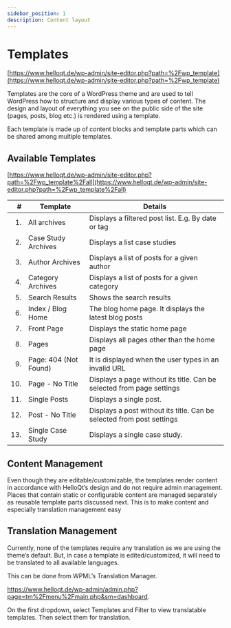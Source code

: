 ```yaml
---
sidebar_position: 1
description: Content layout
---
```


# Templates

[https://www.helloqt.de/wp-admin/site-editor.php?path=%2Fwp_template](https://www.helloqt.de/wp-admin/site-editor.php?path=%2Fwp_template)

Templates are the core of a WordPress theme and are used to tell WordPress how to structure and display various types of content. The design and layout of everything you see on the public side of the site (pages, posts, blog etc.) is rendered using a template.

Each template is made up of content blocks and template parts which can be shared among multiple templates.

## Available Templates

[https://www.helloqt.de/wp-admin/site-editor.php?path=%2Fwp_template%2Fall](https://www.helloqt.de/wp-admin/site-editor.php?path=%2Fwp_template%2Fall)

|   # | Template              | Details                                                               |
| --: | --------------------- | --------------------------------------------------------------------- |
|  1. | All archives          | Displays a filtered post list. E.g. By date or tag                    |
|  2. | Case Study Archives   | Displays a list case studies                                          |
|  3. | Author Archives       | Displays a list of posts for a given author                           |
|  4. | Category Archives     | Displays a list of posts for a given category                         |
|  5. | Search Results        | Shows the search results                                              |
|  6. | Index / Blog Home     | The blog home page. It displays the latest blog posts                 |
|  7. | Front Page            | Displays the static home page                                         |
|  8. | Pages                 | Displays all pages other than the home page                           |
|  9. | Page: 404 (Not Found) | It is displayed when the user types in an invalid URL                 |
| 10. | Page - No Title       | Displays a page without its title. Can be selected from page settings |
| 11. | Single Posts          | Displays a single post.                                               |
| 12. | Post - No Title       | Displays a post without its title. Can be selected from post settings |
| 13. | Single Case Study     | Displays a single case study.                                         |

## Content Management

Even though they are editable/customizable, the templates render content in accordance with HelloQt’s design and do not require admin management. Places that contain static or configurable content are managed separately as reusable template parts discussed next. This is to make content and especially translation management easy

## Translation Management

Currently, none of the templates require any translation as we are using the theme’s default. But, in case a template is edited/customized, it will need to be translated to all available languages.

This can be done from WPML’s Translation Manager.

https://www.helloqt.de/wp-admin/admin.php?page=tm%2Fmenu%2Fmain.php&sm=dashboard.

On the first dropdown, select Templates and Filter to view translatable templates. Then select them for translation.
